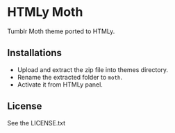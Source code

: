 # HTMLy Moth
Tumblr Moth theme ported to HTMLy.

## Installations 
 -  Upload and extract the zip file into themes directory.
 -  Rename the extracted folder to `moth`.
 -  Activate it from HTMLy panel.

## License

See the LICENSE.txt
